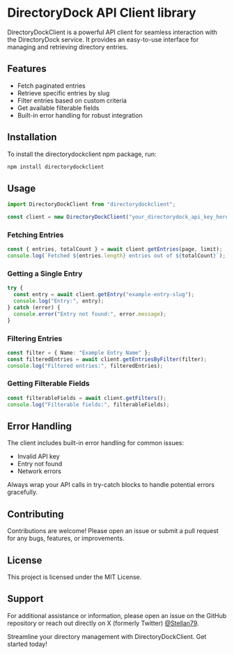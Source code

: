 # DirectoryDock API Client library

DirectoryDockClient is a powerful API client for seamless interaction with the DirectoryDock service. It provides an easy-to-use interface for managing and retrieving directory entries.

## Features

- Fetch paginated entries
- Retrieve specific entries by slug
- Filter entries based on custom criteria
- Get available filterable fields
- Built-in error handling for robust integration

## Installation

To install the directorydockclient npm package, run:

```sh
npm install directorydockclient
```

## Usage

```typescript
import DirectoryDockClient from "directorydockclient";

const client = new DirectoryDockClient("your_directorydock_api_key_here");
```

### Fetching Entries

```typescript
const { entries, totalCount } = await client.getEntries(page, limit);
console.log(`Fetched ${entries.length} entries out of ${totalCount}`);
```

### Getting a Single Entry

```typescript
try {
  const entry = await client.getEntry("example-entry-slug");
  console.log("Entry:", entry);
} catch (error) {
  console.error("Entry not found:", error.message);
}
```

### Filtering Entries

```typescript
const filter = { Name: "Example Entry Name" };
const filteredEntries = await client.getEntriesByFilter(filter);
console.log("Filtered entries:", filteredEntries);
```

### Getting Filterable Fields

```typescript
const filterableFields = await client.getFilters();
console.log("Filterable fields:", filterableFields);
```

## Error Handling

The client includes built-in error handling for common issues:

- Invalid API key
- Entry not found
- Network errors

Always wrap your API calls in try-catch blocks to handle potential errors gracefully.

## Contributing

Contributions are welcome! Please open an issue or submit a pull request for any bugs, features, or improvements.

## License

This project is licensed under the MIT License.

## Support

For additional assistance or information, please open an issue on the GitHub repository or reach out directly on X (formerly Twitter) [@Stellan79](https://x.com/Stellan79).

Streamline your directory management with DirectoryDockClient. Get started today!

